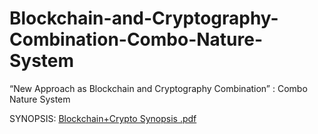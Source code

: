 # Blockchain-and-Cryptography-Combination-Combo-Nature-System
“New Approach as Blockchain and Cryptography Combination” : Combo Nature System

SYNOPSIS: [Blockchain+Crypto Synopsis .pdf](https://github.com/Vatshayan/Blockchain-and-Cryptography-Combination-Combo-Nature-System/files/7179447/Blockchain%2BCrypto.Synopsis.pdf)
